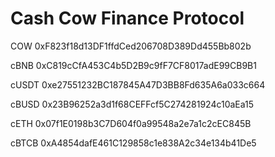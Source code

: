 # Cash Cow Finance Protocol

COW 0xF823f18d13DF1ffdCed206708D389Dd455Bb802b

cBNB 0xC819cCfA453C4b5D2B9c9fF7CF8017adE99CB9B1

cUSDT 0xe27551232BC187845A47D3BB8Fd635A6a033c664

cBUSD 0x23B96252a3d1f68CEFFcf5C274281924c10aEa15

cETH 0x07f1E0198b3C7D604f0a99548a2e7a1c2cEC845B

cBTCB 0xA4854dafE461C129858c1e838A2c34e134b41De5

